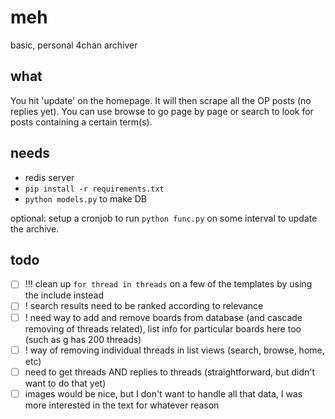 # meh
basic, personal 4chan archiver

what
----

You hit 'update' on the homepage. It will then scrape all the OP posts (no replies yet). You can use browse to go page by page or search to look for posts containing a certain term(s).

needs
-----

* redis server
* `pip install -r requirements.txt`
* `python models.py` to make DB

optional: setup a cronjob to run `python func.py` on some interval to update the archive.

todo
----

- [ ] !!! clean up `for thread in threads` on a few of the templates by using the include instead
- [ ] ! search results need to be ranked according to relevance
- [ ] ! need way to add and remove boards from database (and cascade removing of threads related), list info for particular boards here too (such as g has 200 threads)
- [ ] ! way of removing individual threads in list views (search, browse, home, etc)
- [ ] need to get threads AND replies to threads (straightforward, but didn't want to do that yet)
- [ ] images would be nice, but I don't want to handle all that data, I was more interested in the text for whatever reason
